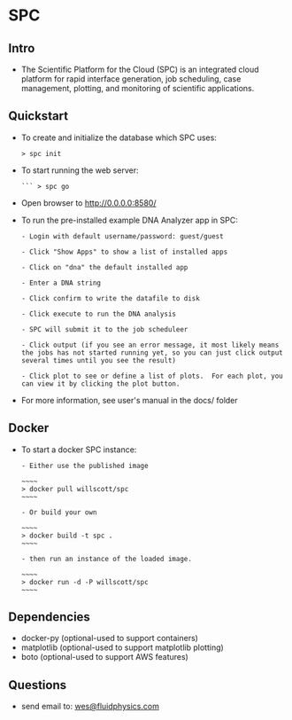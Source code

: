 # SPC

## Intro

* The Scientific Platform for the Cloud (SPC) is an integrated cloud platform for rapid interface generation, job scheduling, case management, plotting, and monitoring of scientific applications.

## Quickstart

* To create and initialize the database which SPC uses: 

      > spc init

* To start running the web server: 

      ``` > spc go

* Open browser to http://0.0.0.0:8580/

* To run the pre-installed example DNA Analyzer app in SPC:

      - Login with default username/password: guest/guest

      - Click "Show Apps" to show a list of installed apps 

      - Click on "dna" the default installed app

      - Enter a DNA string

      - Click confirm to write the datafile to disk

      - Click execute to run the DNA analysis

      - SPC will submit it to the job scheduleer

      - Click output (if you see an error message, it most likely means the jobs has not started running yet, so you can just click output several times until you see the result)

      - Click plot to see or define a list of plots.  For each plot, you can view it by clicking the plot button.  

* For more information, see user's manual in the docs/ folder

## Docker

* To start a docker SPC instance:

      - Either use the published image

      ~~~~
      > docker pull willscott/spc
      ~~~~

      - Or build your own

      ~~~~
      > docker build -t spc .
      ~~~~

      - then run an instance of the loaded image.

      ~~~~
      > docker run -d -P willscott/spc
      ~~~~

## Dependencies

* docker-py (optional-used to support containers)
* matplotlib (optional-used to support matplotlib plotting)
* boto (optional-used to support AWS features)

## Questions

* send email to: wes@fluidphysics.com

